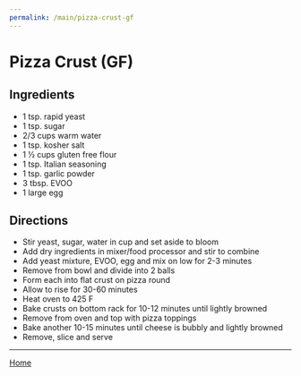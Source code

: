 ```yaml
---
permalink: /main/pizza-crust-gf
---
```

# Pizza Crust (GF)

## Ingredients

- 1 tsp. rapid yeast
- 1 tsp. sugar
- 2/3 cups warm water
- 1 tsp. kosher salt
- 1 ½ cups gluten free flour
- 1 tsp. Italian seasoning
- 1 tsp. garlic powder
- 3 tbsp. EVOO
- 1 large egg

## Directions

- Stir yeast, sugar, water in cup and set aside to bloom
- Add dry ingredients in mixer/food processor and stir to combine
- Add yeast mixture, EVOO, egg and mix on low for 2-3 minutes
- Remove from bowl and divide into 2 balls
- Form each into flat crust on pizza round
- Allow to rise for 30-60 minutes
- Heat oven to 425 F
- Bake crusts on bottom rack for 10-12 minutes until lightly browned
- Remove from oven and top with pizza toppings
- Bake another 10-15 minutes until cheese is bubbly and lightly browned
- Remove, slice and serve

---

[Home](https://thomasjbarrett82.github.io)
